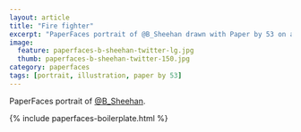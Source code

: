 ```yaml
---
layout: article
title: "Fire fighter"
excerpt: "PaperFaces portrait of @B_Sheehan drawn with Paper by 53 on an iPad."
image: 
  feature: paperfaces-b-sheehan-twitter-lg.jpg
  thumb: paperfaces-b-sheehan-twitter-150.jpg
category: paperfaces
tags: [portrait, illustration, paper by 53]
---
```


PaperFaces portrait of [@B_Sheehan](http://twitter.com/B_Sheehan).

{% include paperfaces-boilerplate.html %}